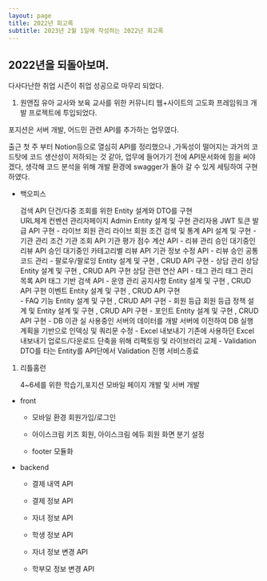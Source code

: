 ```yaml
---
layout: page
title: 2022년 회고록
subtitle: 2023년 2월 1일에 작성하는 2022년 회고록
---
```


## 2022년을 되돌아보며.
   
다사다난한 취업 시즌이 취업 성공으로 마무리 되었다.

1. 원앤집
유아 교사와 보육 교사를 위한 커뮤니티 웹+사이트의 고도화 프레임워크 개발 프로젝트에 투입되었다.

포지션은 서버 개발, 어드민 관련 API를 추가하는 업무였다.

출근 첫 주 부터 Notion등으로 열심히 API를 정리했으나 ,가독성이 떨어지는 과거의 코드탓에 코드 생산성이 저하되는 것 같아, 업무에 들어가기 전에 API문서화에 힘을 써야겠다, 생각해 코드 분석을 위해 개발 환경에 swagger가 돌아 갈 수 있게 세팅하여 구현하였다.

- 백오피스
  

     검색 API
          단건/다중 조회를 위한 Entity 설계와 DTO를 구현   
           URL체계 컨벤션
     관리자페이지
          Admin Entity 설계 및 구현
          관리자용 JWT 토큰 발급 API 구현
        - 라이브 회원 관리
               라이브 회원 조건 검색 및 통계 API 설계 및 구현
        - 기관 관리
               조건 기관 조회 API
               기관 평가 점수 계산 API
        - 리뷰 관리
               승인 대기중인 리뷰 API
               승인 대기중인 카테고리별 리뷰 API 
               기관 정보 수정 API
        - 리뷰 승인
               공통 코드 관리
        - 팔로우/팔로잉 
               Entity 설계 및 구현 , CRUD API 구현
        - 상담 관리
               상담 Entity 설계 및 구현 , CRUD API 구현
               상담 관련 연산 API
        - 태그 관리
               태그 관리 목록 API
               태그 기반 검색 API
        - 운영 관리
               공지사항 Entity 설계 및 구현 , CRUD API 구현
               이벤트 Entity 설계 및 구현 , CRUD API 구현  
        - FAQ 기능
               Entity 설계 및 구현 , CRUD API 구현
        - 회원 등급
               회원 등급 정책 설계 및 Entity 설계 및 구현 , CRUD API 구현 
        - 포인트
               Entity 설계 및 구현 , CRUD API 구현
        - DB 이관
               실 사용중인 서버의 데이터를 개발 서버에 이전하여 DB 실행 계획을 기반으로 인덱싱 및 쿼리문 수정
        - Excel 내보내기
               기존에 사용하던 Excel 내보내기 업로드/다운로드 단축을 위해 리팩토링 및 라이브러리 교체
        - Validation 
               DTO를 타는 Entity를 API단에서 Validation 진행 
               서비스종료

1. 리틀홈런
   
     4~6세를 위한 학습기,포지션 모바일 페이지 개발 및 서버 개발

- front
     -  모바일 환경 회원가입/로그인

     -  아이스크림 키즈 회원, 아이스크림 에듀 회원 화면 분기 설정

     -  footer 모듈화

- backend
     -  결제 내역 API

     -  결제 정보 API

     -  자녀 정보 API

     -  학생 정보 API

     -  자녀 정보 변경 API

     -  학부모 정보 변경 API

        



           
        
